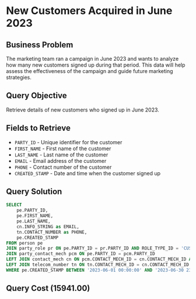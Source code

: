 # New Customers Acquired in June 2023

## Business Problem
The marketing team ran a campaign in June 2023 and wants to analyze how many new customers signed up during that period. This data will help assess the effectiveness of the campaign and guide future marketing strategies.

## Query Objective
Retrieve details of new customers who signed up in June 2023.

## Fields to Retrieve
- `PARTY_ID` - Unique identifier for the customer
- `FIRST_NAME` - First name of the customer
- `LAST_NAME` - Last name of the customer
- `EMAIL` - Email address of the customer
- `PHONE` - Contact number of the customer
- `CREATED_STAMP` - Date and time when the customer signed up

## Query Solution
```sql
SELECT
    pe.PARTY_ID, 
    pe.FIRST_NAME, 
    pe.LAST_NAME, 
    cn.INFO_STRING as EMAIL,
    tn.CONTACT_NUMBER as PHONE,
    pe.CREATED_STAMP
FROM person pe
JOIN party_role pr ON pe.PARTY_ID = pr.PARTY_ID AND ROLE_TYPE_ID = 'CUSTOMER' 
JOIN party_contact_mech pcm ON pe.PARTY_ID = pcm.PARTY_ID
LEFT JOIN contact_mech cn ON pcm.CONTACT_MECH_ID = cn.CONTACT_MECH_ID AND cn.CONTACT_MECH_TYPE_ID IN ('EMAIL_ADDRESS','TELECOM_NUMBER')
LEFT JOIN telecom_number tn ON tn.CONTACT_MECH_ID = cn.CONTACT_MECH_ID
WHERE pe.CREATED_STAMP BETWEEN '2023-06-01 00:00:00' AND '2023-06-30 23:59:59';
```

## Query Cost (15941.00)

